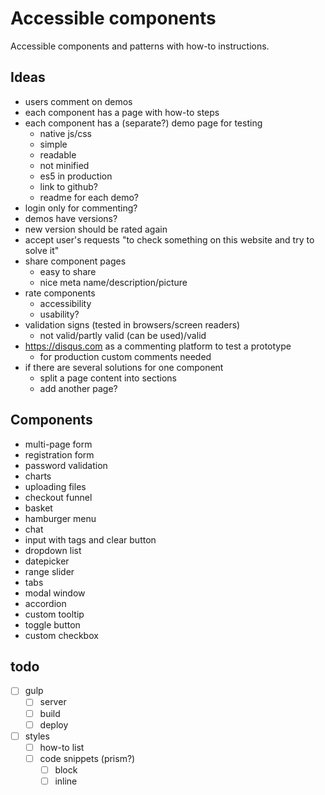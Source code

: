 # Accessible components

Accessible components and patterns with how-to instructions.

## Ideas

- users comment on demos
- each component has a page with how-to steps
- each component has a (separate?) demo page for testing
  - native js/css
  - simple
  - readable
  - not minified
  - es5 in production
  - link to github?
  - readme for each demo?
- login only for commenting?
- demos have versions?
- new version should be rated again
- accept user's requests "to check something on this website and try to solve it"
- share component pages
  - easy to share
  - nice meta name/description/picture
- rate components
  - accessibility
  - usability?
- validation signs (tested in browsers/screen readers)
  - not valid/partly valid (can be used)/valid
- https://disqus.com as a commenting platform to test a prototype
  - for production custom comments needed
- if there are several solutions for one component
  - split a page content into sections
  - add another page?

## Components

- multi-page form
- registration form
- password validation
- charts
- uploading files
- checkout funnel
- basket
- hamburger menu
- chat
- input with tags and clear button
- dropdown list
- datepicker
- range slider
- tabs
- modal window
- accordion
- custom tooltip
- toggle button
- custom checkbox

## todo
- [ ] gulp
  - [ ] server
  - [ ] build
  - [ ] deploy
- [ ] styles
  - [ ] how-to list
  - [ ] code snippets (prism?)
    - [ ] block
    - [ ] inline
